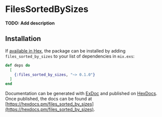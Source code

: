 # FilesSortedBySizes

**TODO: Add description**

## Installation

If [available in Hex](https://hex.pm/docs/publish), the package can be installed
by adding `files_sorted_by_sizes` to your list of dependencies in `mix.exs`:

```elixir
def deps do
  [
    {:files_sorted_by_sizes, "~> 0.1.0"}
  ]
end
```

Documentation can be generated with [ExDoc](https://github.com/elixir-lang/ex_doc)
and published on [HexDocs](https://hexdocs.pm). Once published, the docs can
be found at [https://hexdocs.pm/files_sorted_by_sizes](https://hexdocs.pm/files_sorted_by_sizes).

